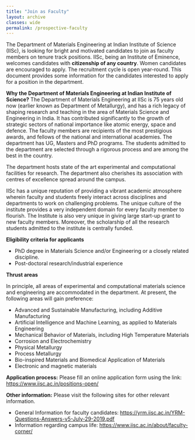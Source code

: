 ```yaml
---
title: "Join as Faculty"
layout: archive
classes: wide
permalink: /prospective-faculty
---
```

The Department of Materials Engineering at Indian Institute of Science (IISc), is looking for bright and motivated candidates to join as faculty members on tenure track positions. IISc, being an Institute of Eminence, welcomes candidates with **citizenship of any country**. Women candidates are encouraged to apply. The recruitment cycle is open year-round. This document provides some information for the candidates interested to apply for a position in the department. 


<b>Why the Department of Materials Engineering at Indian Institute of Science?</b>
The Department of Materials Engineering at IISc is 75 years old now (earlier known as Department of Metallurgy), and has a rich legacy of shaping research and teaching in the area of Materials Science and Engineering in India. It has contributed significantly to the growth of strategic sectors of national importance like atomic energy, space and defence. The faculty members are recipients of the most prestigious awards, and fellows of the national and international academies. The department has UG, Masters and PhD programs. The students admitted to the department are selected through a rigorous process and are among the best in the country. 

The department hosts state of the art experimental and computational facilities for research. The department also cherishes its association with centres of excellence spread around the campus.  

IISc has a unique reputation of providing a vibrant academic atmosphere wherein faculty and students freely interact across disciplines and departments to work on challenging problems. The unique culture of the institute provides a very independent domain for every faculty member to flourish. The Institute is also very unique in giving large start-up grant to new faculty members. Moreover, the scholarship of all the research students admitted to the institute is centrally funded.

<b>Eligibility criteria for applicants</b>
<ul>
<li>PhD degree in Materials Science and/or Engineering or a closely related discipline.</li>
<li>Post-doctoral research/industrial experience </li>
</ul>

<b>Thrust areas</b>

In principle, all areas of experimental and computational materials science and engineering are accommodated in the department. At present, the following areas will gain preference: 
<ul>
<li>Advanced and Sustainable Manufacturing, including Additive Manufacturing</li>
<li>Artificial Intelligence and Machine Learning, as applied to Materials Engineering</li>
<li>Mechanical Behavior of Materials, including High Temperature Materials</li>
<li>Corrosion and Electrochemistry</li>
<li>Physical Metallurgy</li>
<li>Process Metallurgy</li>
<li>Bio-inspired Materials and Biomedical Application of Materials</li>
<li>Electronic and magnetic materials</li>
</ul>

<b>Application process:</b> Please fill an online application form using the link: 
<a href="https://www.iisc.ac.in/positions-open/">https://www.iisc.ac.in/positions-open/</a>

<b>Other information:</b> 
Please visit the following sites for other relevant information.
<ul>
<li>General Information for faculty candidates: <a href="https://yrm.iisc.ac.in/YRM-Questions-Answers-v5-July-29-2019.pdf"> https://yrm.iisc.ac.in/YRM-Questions-Answers-v5-July-29-2019.pdf</a></li>

<li>Information regarding campus life: <a href="https://www.iisc.ac.in/about/faculty-corner/"> https://www.iisc.ac.in/about/faculty-corner/</a></li>
</ul>

